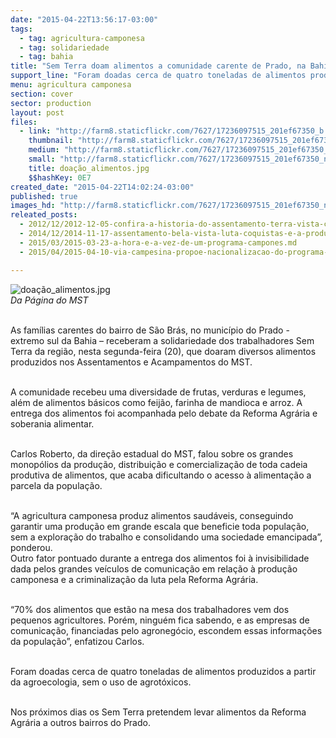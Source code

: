 ```yaml
---
date: "2015-04-22T13:56:17-03:00"
tags:
  - tag: agricultura-camponesa
  - tag: solidariedade
  - tag: bahia
title: "Sem Terra doam alimentos a comunidade carente de Prado, na Bahia"
support_line: "Foram doadas cerca de quatro toneladas de alimentos produzidos a partir da agroecologia.\nNos próximos dias os Sem Terra pretendem levar a outros bairros do Prado."
menu: agricultura camponesa
section: cover
sector: production
layout: post
files:
  - link: "http://farm8.staticflickr.com/7627/17236097515_201ef67350_b.jpg"
    thumbnail: "http://farm8.staticflickr.com/7627/17236097515_201ef67350_t.jpg"
    medium: "http://farm8.staticflickr.com/7627/17236097515_201ef67350_z.jpg"
    small: "http://farm8.staticflickr.com/7627/17236097515_201ef67350_n.jpg"
    title: doação_alimentos.jpg
    $$hashKey: 0E7
created_date: "2015-04-22T14:02:24-03:00"
published: true
images_hd: "http://farm8.staticflickr.com/7627/17236097515_201ef67350_n.jpg"
releated_posts:
  - 2012/12/2012-12-05-confira-a-historia-do-assentamento-terra-vista-contada-pelos-assentados.md
  - 2014/12/2014-11-17-assentamento-bela-vista-luta-coquistas-e-a-producao-agroecologica.md
  - 2015/03/2015-03-23-a-hora-e-a-vez-de-um-programa-campones.md
  - 2015/04/2015-04-10-via-campesina-propoe-nacionalizacao-do-programa-campones-ao-mda.md

---
```

<p><img alt="doação_alimentos.jpg" src="http://farm8.staticflickr.com/7627/17236097515_201ef67350_b.jpg" /><br />
<em>Da P&aacute;gina do MST</em></p>

<p><br />
As fam&iacute;lias carentes do bairro de S&atilde;o Br&aacute;s, no munic&iacute;pio do Prado - extremo sul da Bahia &ndash; receberam a solidariedade dos trabalhadores Sem Terra da regi&atilde;o, nesta segunda-feira (20), que doaram diversos alimentos produzidos nos Assentamentos e Acampamentos do MST.</p>

<p><br />
A comunidade recebeu uma diversidade de frutas, verduras e legumes, al&eacute;m de alimentos b&aacute;sicos como feij&atilde;o, farinha de mandioca e arroz. A entrega dos alimentos foi acompanhada pelo debate da Reforma Agr&aacute;ria e soberania alimentar.</p>

<p><br />
Carlos Roberto, da dire&ccedil;&atilde;o estadual do MST, falou sobre os grandes monop&oacute;lios da produ&ccedil;&atilde;o, distribui&ccedil;&atilde;o e comercializa&ccedil;&atilde;o de toda cadeia produtiva de alimentos, que acaba dificultando o acesso &agrave; alimenta&ccedil;&atilde;o a parcela da popula&ccedil;&atilde;o.</p>

<p><br />
&ldquo;A agricultura camponesa produz alimentos saud&aacute;veis, conseguindo garantir uma produ&ccedil;&atilde;o em grande escala que beneficie toda popula&ccedil;&atilde;o, sem a explora&ccedil;&atilde;o do trabalho e consolidando uma sociedade emancipada&rdquo;, ponderou.<br />
Outro fator pontuado durante a entrega dos alimentos foi &agrave; invisibilidade dada pelos grandes ve&iacute;culos de comunica&ccedil;&atilde;o em rela&ccedil;&atilde;o &agrave; produ&ccedil;&atilde;o camponesa e a criminaliza&ccedil;&atilde;o da luta pela Reforma Agr&aacute;ria.</p>

<p><br />
&ldquo;70% dos alimentos que est&atilde;o na mesa dos trabalhadores vem dos pequenos agricultores. Por&eacute;m, ningu&eacute;m fica sabendo, e as empresas de comunica&ccedil;&atilde;o, financiadas pelo agroneg&oacute;cio, escondem essas informa&ccedil;&otilde;es da popula&ccedil;&atilde;o&rdquo;, enfatizou Carlos.</p>

<p><br />
Foram doadas cerca de quatro toneladas de alimentos produzidos a partir da agroecologia, sem o uso de agrot&oacute;xicos.</p>

<p><br />
Nos pr&oacute;ximos dias os Sem Terra pretendem levar alimentos da Reforma Agr&aacute;ria a outros bairros do Prado.</p>
